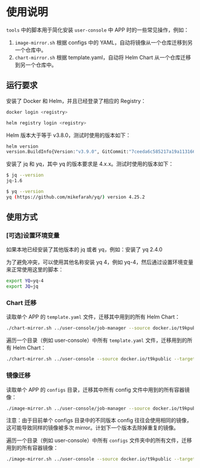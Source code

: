 # 使用说明

`tools` 中的脚本用于简化安装 `user-console` 中 APP 时的一些常见操作，例如：

1. `image-mirror.sh` 根据 configs 中的 YAML，自动将镜像从一个仓库迁移到另一个仓库中。
1. `chart-mirror.sh` 根据 template.yaml，自动将 Helm Chart 从一个仓库迁移到另一个仓库中。

## 运行要求

安装了 Docker 和 Helm，并且已经登录了相应的 Registry：

```bash
docker login <registry>
```

```bash
helm registry login <registry>
```

Helm 版本大于等于 v3.8.0，测试时使用的版本如下：

```bash
helm version
version.BuildInfo{Version:"v3.9.0", GitCommit:"7ceeda6c585217a19a1131663d8cd1f7d641b2a7", GitTreeState:"clean", GoVersion:"go1.17.5"}
```

安装了 jq 和 yq，其中 yq 的版本要求是 4.x.x。测试时使用的版本如下：

```bash
$ jq --version
jq-1.6

$ yq --version
yq (https://github.com/mikefarah/yq/) version 4.25.2
```

## 使用方式

### [可选]设置环境变量

如果本地已经安装了其他版本的 jq 或者 yq，例如：安装了 yq 2.4.0

为了避免冲突，可以使用其他名称安装 yq 4，例如 yq-4，然后通过设置环境变量来正常使用这里的脚本：

```bash
export YQ=yq-4
export JQ=jq
```

### Chart 迁移

读取单个 APP 的 `template.yaml` 文件，迁移其中用到的所有 Helm Chart：

```bash
./chart-mirror.sh ../user-console/job-manager --source docker.io/t9kpublic --target registry.t9kcloud.cn/t9kcharts
```

遍历一个目录（例如 user-console）中所有 `template.yaml` 文件，迁移用到的所有 Helm Chart：

```bash
./chart-mirror.sh ../user-console --source docker.io/t9kpublic --target registry.t9kcloud.cn/t9kcharts
```

### 镜像迁移

读取单个 APP 的 `configs` 目录，迁移其中所有 config 文件中用到的所有容器镜像：

```bash
./image-mirror.sh ../user-console/job-manager --source docker.io/t9kpublic --target registry.cn-hangzhou.aliyuncs.com/t9k
```

注意：由于目前单个 configs 目录中的不同版本 config 往往会使用相同的镜像，这可能导致同样的镜像被多次 mirror。计划下一个版本去除掉重复的镜像。

遍历一个目录（例如 user-console）中所有 `configs` 文件夹中的所有文件，迁移用到的所有容器镜像：

```bash
./image-mirror.sh ../user-console --source docker.io/t9kpublic --target registry.cn-hangzhou.aliyuncs.com/t9k
```